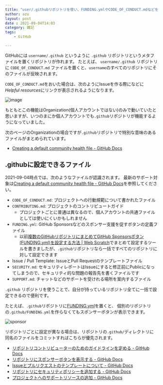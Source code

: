 ```yaml
---
title: "user/.githubリポジトリを使い、FUNDING.ymlやCODE_OF_CONDUCT.mdなどを一括設定する"
author: azu
layout: post
date : 2021-09-04T14:03
category: 雑記
tags:
    - GitHub

---
```


GitHubには `username/.github` というように `.github` リポジトリというメタファイルを置くリポジトリが作れます。
たとえば、 `username/.github` リポジトリに `CODE_OF_CONDUCT.md` ファイルを置くと、`username`のすべてのリポジトリにそのファイルが反映されます。

`CODE_OF_CONDUCT.md`をおいた場合は、次のようにIssueを作る際になどに*Helpful resources*にリンクが表示されるようになります。

![image](https://efcl.info/wp-content/uploads/2021/09/04-1630731959.png)

もともとこの機能はOrganization(個人アカウントではない)のみで動いていたと思いますが、いつのまにか個人アカウントでも`.github`リポジトリが機能するようになっていました。

次のページのOrganizationの場合ですが`.github`リポジトリで特別な意味のあるファイルがまとめられています。

- [Creating a default community health file - GitHub Docs](https://docs.github.com/ja/communities/setting-up-your-project-for-healthy-contributions/creating-a-default-community-health-file)

## .githubに設定できるファイル

2021-09-04時点では、次のようなファイルが認識されます。
最新のサポート対象は[Creating a default community health file - GitHub Docs](https://docs.github.com/ja/communities/setting-up-your-project-for-healthy-contributions/creating-a-default-community-health-file)を参照してください。

- `CODE_OF_CONDUCT.md`: プロジェクトへの行動規範について書かれたファイル
- `CONTRIBUTING.md`: プロジェクトのコントリビュートガイド
  - プロジェクトごとに普通は異なるので、個人アカウントの共通ファイルとしては使いにくいかもしれません
- `FUNDING.yml`: GitHub Sponsorsなどのスポンサー支援を促すボタンの定義ファイル
  - 以前[複数のGitHubリポジトリにまとめてGitHub Sponsorsボタン(FUNDING.yml)を設定する方法 | Web Scratch](https://efcl.info/2019/10/27/github-multiple-repository-funding.yml/)でまとめて設定するツールを書きましたが、`.github`リポジトリなら一括ですべてのリポジトリに対して設定できます
- Issue / Pull Template: IssueとPull Requestのテンプレートファイル
- `SECURITY.md`: セキュリティレポートはIssueにすると修正前にPublicになってしまうので、セキュリティ的な問題の報告先を書くファイルです
- `SUPPORT.md`: チャットなどのサポートを受けれる場所を案内するファイル

`.github` リポジトリを使うことで、自分が持っているリポジトリ全てに一括で設定できるので便利です。

たとえば、`.github`リポジトリに[FUNDING.yml](https://github.com/azu/.github/blob/main/FUNDING.yml)を置くと、
個別のリポジトリの`.github/FUNDING.yml`を作らなくてもスポンサーボタンが表示できます。

![sponsor](https://efcl.info/wp-content/uploads/2021/09/04-1630732741.png)

リポジトリごとに設定が異なる場合は、リポジトリの`.github/`ディレクトリに同名のファイルをコミットすればこちらが優先されます。

- [リポジトリコントリビューターのためのガイドラインを定める - GitHub Docs](https://docs.github.com/ja/communities/setting-up-your-project-for-healthy-contributions/setting-guidelines-for-repository-contributors)
- [リポジトリにスポンサーボタンを表示する - GitHub Docs](https://docs.github.com/ja/github/administering-a-repository/managing-repository-settings/displaying-a-sponsor-button-in-your-repository)
- [Issueとプルリクエストのテンプレートについて - GitHub Docs](https://docs.github.com/ja/communities/using-templates-to-encourage-useful-issues-and-pull-requests/about-issue-and-pull-request-templates)
- [リポジトリにセキュリティポリシーを追加する - GitHub Docs](https://docs.github.com/ja/code-security/getting-started/adding-a-security-policy-to-your-repository)
- [プロジェクトへのサポートリソースの追加 - GitHub Docs](https://docs.github.com/ja/communities/setting-up-your-project-for-healthy-contributions/adding-support-resources-to-your-project)